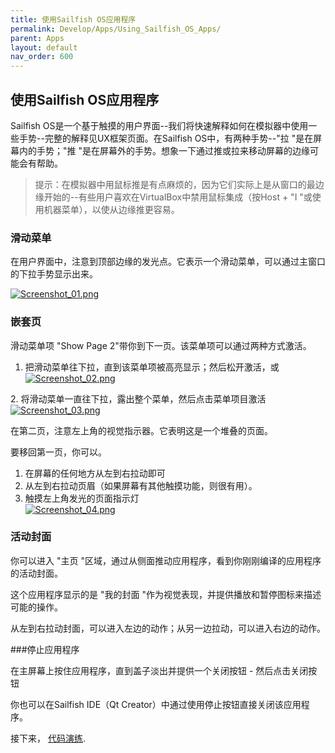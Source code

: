 ```yaml
---
title: 使用Sailfish OS应用程序
permalink: Develop/Apps/Using_Sailfish_OS_Apps/
parent: Apps
layout: default
nav_order: 600
---
```


## 使用Sailfish OS应用程序

Sailfish OS是一个基于触摸的用户界面--我们将快速解释如何在模拟器中使用一些手势--完整的解释见UX框架页面。在Sailfish OS中，有两种手势--"拉 "是在屏幕内的手势；"推 "是在屏幕外的手势。想象一下通过推或拉来移动屏幕的边缘可能会有帮助。

> 提示：在模拟器中用鼠标推是有点麻烦的，因为它们实际上是从窗口的最边缘开始的--有些用户喜欢在VirtualBox中禁用鼠标集成（按Host + "I "或使用机器菜单），以使从边缘推更容易。


### 滑动菜单

在用户界面中，注意到顶部边缘的发光点。它表示一个滑动菜单，可以通过主窗口的下拉手势显示出来。

<a href="Screenshot_01.png" style="width:30em;display:block">
    <img src="Screenshot_01.png"
         alt="Screenshot_01.png"
         class="md_thumbnail" style="max-width:100%"/>
</a>

### 嵌套页

滑动菜单项 "Show Page 2"带你到下一页。该菜单项可以通过两种方式激活。

1.  把滑动菜单往下拉，直到该菜单项被高亮显示；然后松开激活，或
    <a href="Screenshot_02.png" style="width:30em;display:block">
    <img src="Screenshot_02.png"
         alt="Screenshot_02.png"
         class="md_thumbnail" style="max-width:100%"/>
</a>
2.  将滑动菜单一直往下拉，露出整个菜单，然后点击菜单项目激活
    <a href="Screenshot_03.png" style="width:30em;display:block">
    <img src="Screenshot_03.png"
         alt="Screenshot_03.png"
         class="md_thumbnail" style="max-width:100%"/>
</a>

在第二页，注意左上角的视觉指示器。它表明这是一个堆叠的页面。

要移回第一页，你可以。

1. 在屏幕的任何地方从左到右拉动即可
2. 从左到右拉动页眉（如果屏幕有其他触摸功能，则很有用）。
3. 触摸左上角发光的页面指示灯
    <a href="Screenshot_04.png" style="width:30em;display:block">
    <img src="Screenshot_04.png"
         alt="Screenshot_04.png"
         class="md_thumbnail" style="max-width:100%"/>
</a>

### 活动封面

你可以进入 "主页 "区域，通过从侧面推动应用程序，看到你刚刚编译的应用程序的活动封面。

这个应用程序显示的是 "我的封面 "作为视觉表现，并提供播放和暂停图标来描述可能的操作。

从左到右拉动封面，可以进入左边的动作；从另一边拉动，可以进入右边的动作。

###停止应用程序

在主屏幕上按住应用程序，直到盖子淡出并提供一个关闭按钮 - 然后点击关闭按钮

你也可以在Sailfish IDE（Qt Creator）中通过使用停止按钮直接关闭该应用程序。

接下来， [代码演练](/Develop/Apps/Code_Walkthrough).
